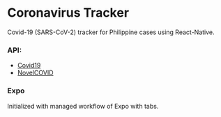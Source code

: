 # Coronavirus Tracker
Covid-19 (SARS-CoV-2) tracker for Philippine cases using React-Native.


### API: 
- [Covid19](https://covid19api.com/)
- [NovelCOVID](https://github.com/NovelCOVID/API)


### Expo
Initialized with managed workflow of Expo with tabs.

